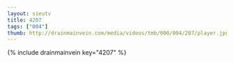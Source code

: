 ```yaml
--- 
layout: sieutv
title: 4207
tags: ["004"]
thumb: http://drainmainvein.com/media/videos/tmb/000/004/207/player.jpg
---
```

{% include drainmainvein key="4207" %} 
